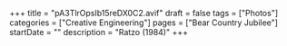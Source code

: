 +++
title = "pA3TlrOpsIb15reDX0C2.avif"
draft = false
tags = ["Photos"]
categories = ["Creative Engineering"]
pages = ["Bear Country Jubilee"]
startDate = ""
description = "Ratzo (1984)"
+++
